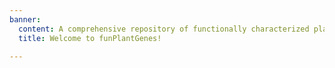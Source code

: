 ```yaml
---
banner:
  content: A comprehensive repository of functionally characterized plant genes, encompassing a wide range of species, provides a valuable and extensive source of information for researchers and scientists.
  title: Welcome to funPlantGenes!
 
---
```

